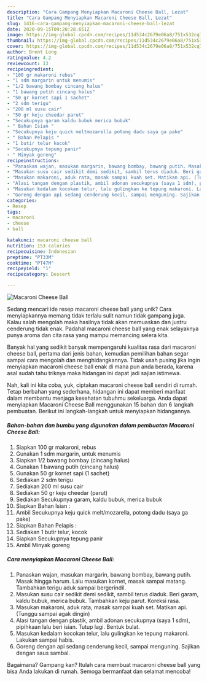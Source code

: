 ```yaml
---
description: "Cara Gampang Menyiapkan Macaroni Cheese Ball, Lezat"
title: "Cara Gampang Menyiapkan Macaroni Cheese Ball, Lezat"
slug: 1416-cara-gampang-menyiapkan-macaroni-cheese-ball-lezat
date: 2020-09-15T09:20:28.651Z
image: https://img-global.cpcdn.com/recipes/11d534c2679e06a8/751x532cq70/macaroni-cheese-ball-foto-resep-utama.jpg
thumbnail: https://img-global.cpcdn.com/recipes/11d534c2679e06a8/751x532cq70/macaroni-cheese-ball-foto-resep-utama.jpg
cover: https://img-global.cpcdn.com/recipes/11d534c2679e06a8/751x532cq70/macaroni-cheese-ball-foto-resep-utama.jpg
author: Brent Long
ratingvalue: 4.2
reviewcount: 13
recipeingredient:
- "100 gr makaroni rebus"
- "1 sdm margarin untuk menumis"
- "1/2 bawang bombay cincang halus"
- "1 bawang putih cincang halus"
- "50 gr kornet sapi 1 sachet"
- "2 sdm terigu"
- "200 ml susu cair"
- "50 gr keju cheedar parut"
- "Secukupnya garam kaldu bubuk merica bubuk"
- " Bahan Isian "
- "Secukupnya keju quick meltmozarella potong dadu saya ga pake"
- " Bahan Pelapis "
- "1 butir telur kocok"
- "Secukupnya tepung panir"
- " Minyak goreng"
recipeinstructions:
- "Panaskan wajan, masukan margarin, bawang bombay, bawang putih. Masak hingga harum. Lalu masukan kornet, masak sampai matang. Tambahkan terigu aduk sampai bergerindil."
- "Masukan susu cair sedikit demi sedikit, sambil terus diaduk. Beri garam, kaldu bubuk, merica bubuk. Tambahkan keju parut. Koreksi rasa."
- "Masukan makaroni, aduk rata, masak sampai kuah set. Matikan api. (Tunggu sampai agak dingin)"
- "Alasi tangan dengan plastik, ambil adonan secukupnya (saya 1 sdm), pipihkaan lalu beri isian. Tutup lagi. Bentuk bulat."
- "Masukan kedalam kocokan telur, lalu gulingkan ke tepung makaroni. Lakukan sampai habis."
- "Goreng dengan api sedang cenderung kecil, sampai menguning. Sajikan dengan saus sambal."
categories:
- Resep
tags:
- macaroni
- cheese
- ball

katakunci: macaroni cheese ball 
nutrition: 153 calories
recipecuisine: Indonesian
preptime: "PT33M"
cooktime: "PT47M"
recipeyield: "1"
recipecategory: Dessert

---
```



![Macaroni Cheese Ball](https://img-global.cpcdn.com/recipes/11d534c2679e06a8/751x532cq70/macaroni-cheese-ball-foto-resep-utama.jpg)

Sedang mencari ide resep macaroni cheese ball yang unik? Cara menyiapkannya memang tidak terlalu sulit namun tidak gampang juga. Kalau salah mengolah maka hasilnya tidak akan memuaskan dan justru cenderung tidak enak. Padahal macaroni cheese ball yang enak selayaknya punya aroma dan cita rasa yang mampu memancing selera kita.



Banyak hal yang sedikit banyak mempengaruhi kualitas rasa dari macaroni cheese ball, pertama dari jenis bahan, kemudian pemilihan bahan segar sampai cara mengolah dan menghidangkannya. Tidak usah pusing jika ingin menyiapkan macaroni cheese ball enak di mana pun anda berada, karena asal sudah tahu triknya maka hidangan ini dapat jadi sajian istimewa.


Nah, kali ini kita coba, yuk, ciptakan macaroni cheese ball sendiri di rumah. Tetap berbahan yang sederhana, hidangan ini dapat memberi manfaat dalam membantu menjaga kesehatan tubuhmu sekeluarga. Anda dapat menyiapkan Macaroni Cheese Ball menggunakan 15 bahan dan 6 langkah pembuatan. Berikut ini langkah-langkah untuk menyiapkan hidangannya.

<!--inarticleads1-->

##### Bahan-bahan dan bumbu yang digunakan dalam pembuatan Macaroni Cheese Ball:

1. Siapkan 100 gr makaroni, rebus
1. Gunakan 1 sdm margarin, untuk menumis
1. Siapkan 1/2 bawang bombay (cincang halus)
1. Gunakan 1 bawang putih (cincang halus)
1. Gunakan 50 gr kornet sapi (1 sachet)
1. Sediakan 2 sdm terigu
1. Sediakan 200 ml susu cair
1. Sediakan 50 gr keju cheedar (parut)
1. Sediakan Secukupnya garam, kaldu bubuk, merica bubuk
1. Siapkan  Bahan Isian :
1. Ambil Secukupnya keju quick melt/mozarella, potong dadu (saya ga pake)
1. Siapkan  Bahan Pelapis :
1. Sediakan 1 butir telur, kocok
1. Siapkan Secukupnya tepung panir
1. Ambil  Minyak goreng




<!--inarticleads2-->

##### Cara menyiapkan Macaroni Cheese Ball:

1. Panaskan wajan, masukan margarin, bawang bombay, bawang putih. Masak hingga harum. Lalu masukan kornet, masak sampai matang. Tambahkan terigu aduk sampai bergerindil.
1. Masukan susu cair sedikit demi sedikit, sambil terus diaduk. Beri garam, kaldu bubuk, merica bubuk. Tambahkan keju parut. Koreksi rasa.
1. Masukan makaroni, aduk rata, masak sampai kuah set. Matikan api. (Tunggu sampai agak dingin)
1. Alasi tangan dengan plastik, ambil adonan secukupnya (saya 1 sdm), pipihkaan lalu beri isian. Tutup lagi. Bentuk bulat.
1. Masukan kedalam kocokan telur, lalu gulingkan ke tepung makaroni. Lakukan sampai habis.
1. Goreng dengan api sedang cenderung kecil, sampai menguning. Sajikan dengan saus sambal.




Bagaimana? Gampang kan? Itulah cara membuat macaroni cheese ball yang bisa Anda lakukan di rumah. Semoga bermanfaat dan selamat mencoba!
